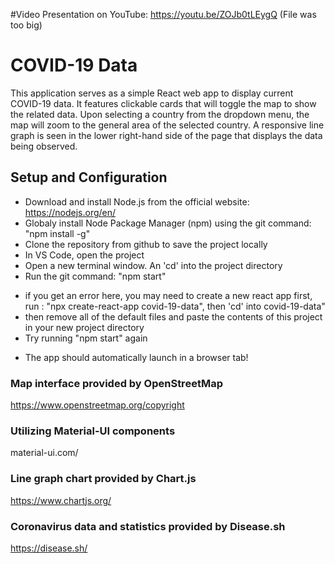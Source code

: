 #Video Presentation on YouTube: https://youtu.be/ZOJb0tLEygQ
(File was too big)

# COVID-19 Data
This application serves as a simple React web app to display current COVID-19 data. It features clickable cards that 
will toggle the map to show the related data. Upon selecting a country from the dropdown menu, the map will zoom to the general area
of the selected country. A responsive line graph is seen in the lower right-hand side of the page that displays the data being observed.

## Setup and Configuration
- Download and install Node.js from the official website: https://nodejs.org/en/
- Globaly install Node Package Manager (npm) using the git command: "npm install -g"
- Clone the repository from github to save the project locally
- In VS Code, open the project
- Open a new terminal window. An 'cd' into the project directory
- Run the git command: "npm start"
 + if you get an error here, you may need to create a new react app first, run : "npx create-react-app covid-19-data", then 'cd' into covid-19-data"
 + then remove all of the default files and paste the contents of this project in your new project directory
 + Try running "npm start" again
- The app should automatically launch in a browser tab!

### Map interface provided by OpenStreetMap
https://www.openstreetmap.org/copyright

### Utilizing Material-UI components
material-ui.com/

### Line graph chart provided by Chart.js
https://www.chartjs.org/

### Coronavirus data and statistics provided by Disease.sh
https://disease.sh/
